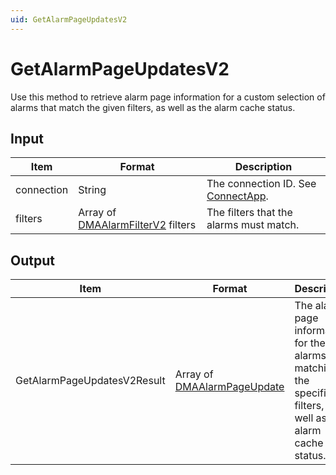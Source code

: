 ```yaml
---
uid: GetAlarmPageUpdatesV2
---
```


# GetAlarmPageUpdatesV2

Use this method to retrieve alarm page information for a custom selection of alarms that match the given filters, as well as the alarm cache status.

<!-- Available from DataMiner 10.0.7 onwards. -->

## Input

| Item | Format | Description |
|--|--|--|
| connection | String | The connection ID. See [ConnectApp](xref:ConnectApp). |
| filters | Array of [DMAAlarmFilterV2](xref:DMAAlarmFilterV2) filters | The filters that the alarms must match. |

## Output

| Item | Format | Description |
|--|--|--|
| GetAlarmPageUpdatesV2Result | Array of [DMAAlarmPageUpdate](xref:DMAAlarmPageUpdate) | The alarm page information for the alarms matching the specified filters, as well as the alarm cache status. |
